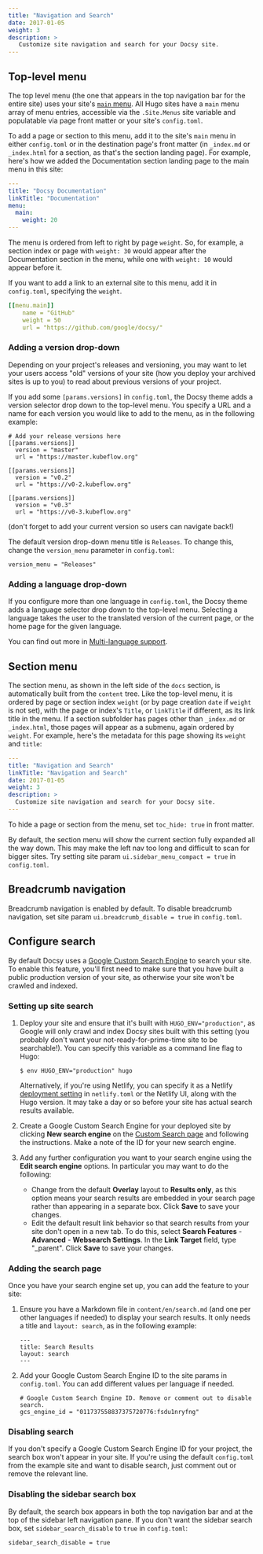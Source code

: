 ```yaml
---
title: "Navigation and Search"
date: 2017-01-05
weight: 3
description: >
   Customize site navigation and search for your Docsy site.
---
```


## Top-level menu

The top level menu (the one that appears in the top navigation bar for the entire site) uses your site's [`main` menu](https://gohugo.io/content-management/menus/). All Hugo sites have a `main` menu array of menu entries, accessible via the `.Site.Menus` site variable and populatable via page front matter or your site's `config.toml`. 

To add a page or section to this menu, add it to the site's `main` menu in either `config.toml` or in the destination page's front matter (in `_index.md` or `_index.html` for a section, as that's the section landing page). For example, here's how we added the Documentation section landing page to the main menu in this site:

```yaml
---
title: "Docsy Documentation"
linkTitle: "Documentation"
menu:
  main:
    weight: 20
---
```

The menu is ordered from left to right by page `weight`. So, for example, a section index or page with `weight: 30` would appear after the Documentation section in the menu, while one with `weight: 10` would appear before it.

If you want to add a link to an external site to this menu, add it in `config.toml`, specifying the `weight`.

```yaml
[[menu.main]]
    name = "GitHub"
    weight = 50
    url = "https://github.com/google/docsy/"
```

### Adding a version drop-down

Depending on your project's releases and versioning, you may want to let your users access "old" versions of your site (how you deploy your archived sites is up to you) to read about previous versions of your project.

If you add some `[params.versions]` in `config.toml`, the Docsy theme adds a version selector drop down to the top-level menu. You specify a URL and a name for each version you would like to add to the menu, as in the following example:

```
# Add your release versions here
[[params.versions]]
  version = "master"
  url = "https://master.kubeflow.org"

[[params.versions]]
  version = "v0.2"
  url = "https://v0-2.kubeflow.org"

[[params.versions]]
  version = "v0.3"
  url = "https://v0-3.kubeflow.org"
```

(don't forget to add your current version so users can navigate back!)

The default version drop-down menu title is `Releases`. To change this, change the `version_menu` parameter in `config.toml`:

```
version_menu = "Releases"
```


### Adding a language drop-down

If you configure more than one language in `config.toml`, the Docsy theme adds a language selector drop down to the top-level menu. Selecting a language takes the user to the translated version of the current page, or the home page for the given language.

You can find out more in [Multi-language support](/docs/language/).

## Section menu

The section menu, as shown in the left side of the `docs` section, is automatically built from the `content` tree. Like the top-level menu, it is ordered by page or section index `weight` (or by page creation `date` if `weight` is not set), with the page or index's `Title`, or `linkTitle` if different, as its link title in the menu. If a section subfolder has pages other than `_index.md` or `_index.html`, those pages will appear as a submenu, again ordered by `weight`. For example, here's the metadata for this page showing its `weight` and `title`:

```yaml
---
title: "Navigation and Search"
linkTitle: "Navigation and Search"
date: 2017-01-05
weight: 3
description: >
  Customize site navigation and search for your Docsy site.
---
```

To hide a page or section from the menu, set `toc_hide: true` in front matter.

By default, the section menu will show the current section fully expanded all the way down. This may make the left nav too long and difficult to scan for bigger sites. Try setting site param `ui.sidebar_menu_compact = true` in `config.toml`.

## Breadcrumb navigation

Breadcrumb navigation is enabled by default. To disable breadcrumb navigation, set site param `ui.breadcrumb_disable = true` in `config.toml`.

## Configure search

By default Docsy uses a [Google Custom Search Engine](https://cse.google.com/cse/all) to search your site. To enable this feature, you'll first need to make sure that you have built a public production version of your site, as otherwise your site won't be crawled and indexed.

### Setting up site search

1.  Deploy your site and ensure that it's built with `HUGO_ENV="production"`, as Google will only crawl and index Docsy sites built with this setting (you probably don't want your not-ready-for-prime-time site to be searchable!). You can specify this variable as a command line flag to Hugo: 

    ```
    $ env HUGO_ENV="production" hugo
    ```

    Alternatively, if you're using Netlify, you can specify it as a Netlify [deployment setting](https://www.netlify.com/docs/continuous-deployment/#build-environment-variables) in `netlify.toml` or the Netlify UI, along with the Hugo version. It may take a day or so before your site has actual search results available.
2.  Create a Google Custom Search Engine for your deployed site by clicking **New search engine** on the [Custom Search page](https://cse.google.com/cse/all) and following the instructions. Make a note of the ID for your new search engine.
3.  Add any further configuration you want to your search engine using the **Edit search engine** options. In particular you may want to do the following:

    * Change from the default **Overlay** layout to **Results only**, as this option means your search results are embedded in your search page rather than appearing in a separate box. Click **Save** to save your changes.
    * Edit the default result link behavior so that search results from your site don't open in a new tab. To do this, select **Search Features** - **Advanced** - **Websearch Settings**. In the **Link Target** field, type "\_parent". Click **Save** to save your changes.
    

### Adding the search page

Once you have your search engine set up, you can add the feature to your site:

1. Ensure you have a Markdown file in `content/en/search.md` (and one per other languages if needed) to display your search results. It only needs a title and `layout: search`, as in the following example:

    ```
    ---
    title: Search Results
    layout: search
    ---
    ```

1. Add your Google Custom Search Engine ID to the site params in `config.toml`. You can add different values per language if needed.

    ```
    # Google Custom Search Engine ID. Remove or comment out to disable search.
    gcs_engine_id = "011737558837375720776:fsdu1nryfng"
    ```

### Disabling search

If you don't specify a Google Custom Search Engine ID for your project, the search box won't appear in your site. If you're using the default `config.toml` from the example site and want to disable search, just comment out or remove the relevant line.

### Disabling the sidebar search box

By default, the search box appears in both the top navigation bar and at the top of the sidebar left navigation pane. If you don't want the sidebar search box, set `sidebar_search_disable` to `true` in `config.toml`:

```
sidebar_search_disable = true
```
